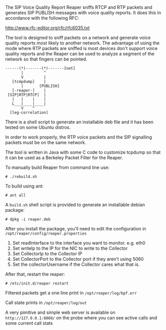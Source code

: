 The SIP Voice Quality Report Reaper sniffs RTCP and RTP packets and generates
SIP PUBLISH messages with voice quality reports.  It does this in accordance
with the following RFC:

http://www.rfc-editor.org/rfc/rfc6035.txt

The tool is designed to sniff packets on a network and generate voice quality
reports most likely to another network.  The advantage of using the mode where
RTP packets are sniffed is most devices don't support voice quality reports
and the Reaper can be used to analyze a segment of the network so that
fingers can be pointed.

```
------(*)-------(*)-------[net]
       |         ^
       V         |
   [tcmpdump]    |
       |       [PUBLISH]
   [-reaper-]    |
 [SIP|RTP|RTCP]  |
   |   |    |    |
   L___|____|____|
       V    ^    
  [leg-correlation]
  ```
  
There is a shell script to generate an installable deb file and it has been
tested on some Ubuntu distros.

In order to work properly, the RTP voice packets and the SIP signalling packets
must be on the same network.

The tool is written in Java with some C code to customize tcpdump so that it
can be used as a Berkeley Packet Filter for the Reaper.


To manually build Reaper from command line use:
```
# ./rebuild.sh
```

To build using ant:
```
# ant all
```

A ``build.sh`` shell script is provided to generate an installable debian package: 

```
# dpkg -i reaper.deb
```
After you install the package, you'll need to edit the configuration in ``/opt/reaper/config/reaper.properties``

 1. Set readInterface to the interface you want to monitor. e.g. eth0
 2. Set writeIp to the IP for the NIC to write to the Collector
 3. Set CollectorIp to the Collector IP
 4. Set CollectorPort to the Collector port if they aren't using 5060
 5. Set the collectorUsername if the Collector cares what that is.

After that, restart the reaper:
```
# /etc/init.d/reaper restart
```
Filtered packets get a one line print in ``/opt/reaper/log/bpf.err`` 

Call state prints in ``/opt/reaper/log/out`` 

A very pimitive and simple web server is available on ``http://127.0.0.1:8060/`` on the
probe where you can see active calls and some current call stats
